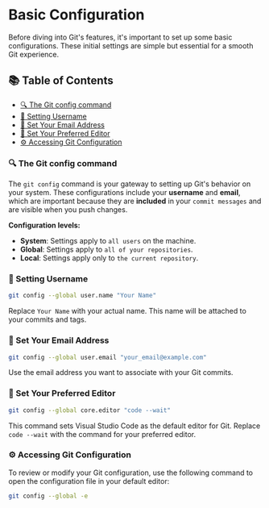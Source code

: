 # Basic Configuration 
Before diving into Git's features, it's important to set up some basic configurations. These initial settings are simple but essential for a smooth Git experience.

## 📚 Table of Contents
- [🔍 The Git config command](#-the-git-config-command)
- [👣 Setting Username](#-setting-username)
- [👾 Set Your Email Address](#-set-your-email-address)
- [📜 Set Your Preferred Editor](#-set-your-preferred-editor)
- [⚙️ Accessing Git Configuration](#-accessing-git-configuration)
### 🔍 The Git config command

The `git config` command is your gateway to setting up Git's behavior on your system. These configurations include your **username** and **email**, which are important because they are **included** in your `commit messages` and are visible when you push changes.

**Configuration levels:**

- **System**: Settings apply to `all users` on the machine.
- **Global**: Settings apply to `all of your repositories`.
- **Local**: Settings apply only to `the current repository`.

### 👣 Setting Username

```bash
git config --global user.name "Your Name"
```
Replace `Your Name` with your actual name. This name will be attached to your commits and tags.

### 👾 Set Your Email Address

```bash
git config --global user.email "your_email@example.com"
```
Use the email address you want to associate with your Git commits.

### 📜 Set Your Preferred Editor

```bash
git config --global core.editor "code --wait"
```
This command sets Visual Studio Code as the default editor for Git. Replace `code --wait` with the command for your preferred editor.

### ⚙️ Accessing Git Configuration
To review or modify your Git configuration, use the following command to open the configuration file in your default editor:

```bash
git config --global -e
```

